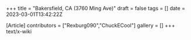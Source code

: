 +++
title = "Bakersfield, CA (3760 Ming Ave)"
draft = false
tags = []
date = 2023-03-01T13:42:22Z

[Article]
contributors = ["Rexburg090","ChuckECool"]
gallery = []
+++
text/x-wiki